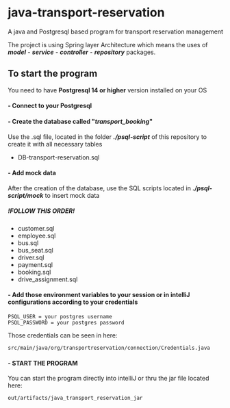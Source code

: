 # java-transport-reservation

A java and Postgresql based program for transport reservation management

The project is using Spring layer Architecture which means the uses of _**model**_ - _**service**_ - _**controller**_ - _**repository**_ packages.

## To start the program
You need to have **Postgresql 14 or higher** version installed on your OS

#### - Connect to your Postgresql

#### - Create the database called "_**transport_booking**_"

Use the .sql file, located in the folder _**./psql-script**_ of this repository to create it with all necessary tables
- DB-transport-reservation.sql 

#### - Add mock data
After the creation of the database, use the SQL scripts located in _**./psql-script/mock**_ to insert mock data

##### !FOLLOW THIS ORDER!

- customer.sql
- employee.sql
- bus.sql
- bus_seat.sql
- driver.sql
- payment.sql
- booking.sql
- drive_assignment.sql

#### - Add those environment variables to your session or in intelliJ configurations according to your credentials

```
PSQL_USER = your postgres username
PSQL_PASSWORD = your postgres password
```

Those credentials can be seen in here:
```
src/main/java/org/transportreservation/connection/Credentials.java
```

#### - START THE PROGRAM
You can start the program directly into intelliJ or thru the jar file located here:
```
out/artifacts/java_transport_reservation_jar
```

